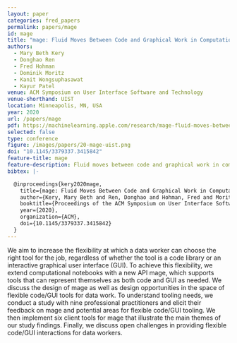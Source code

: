 ```yaml
---
layout: paper
categories: fred_papers
permalink: papers/mage
id: mage
title: "mage: Fluid Moves Between Code and Graphical Work in Computational Notebooks"
authors: 
  - Mary Beth Kery
  - Donghao Ren
  - Fred Hohman
  - Dominik Moritz
  - Kanit Wongsuphasawat
  - Kayur Patel
venue: ACM Symposium on User Interface Software and Technology
venue-shorthand: UIST
location: Minneapolis, MN, USA
year: 2020
url: /papers/mage
pdf: https://machinelearning.apple.com/research/mage-fluid-moves-between-code
selected: false
type: conference
figure: /images/papers/20-mage-uist.png
doi: "10.1145/3379337.3415842"
feature-title: mage
feature-description: Fluid moves between code and graphical work in computational notebooks
bibtex: |-

  @inproceedings{kery2020mage,
    title={mage: Fluid Moves Between Code and Graphical Work in Computational Notebooks},
    author={Kery, Mary Beth and Ren, Donghao and Hohman, Fred and Moritz, Dominik and Wongsuphasawat, Kanit and Patel, Kayur},
    booktitle={Proceedings of the ACM Symposium on User Interface Software and Technology},
    year={2020},
    organization={ACM},
    doi={10.1145/3379337.3415842}
  }
---
```


We aim to increase the flexibility at which a data worker can choose the right tool for the job, regardless of whether the tool is a code library or an interactive graphical user interface (GUI).
To achieve this flexibility, we extend computational notebooks with a new API mage, which supports tools that can represent themselves as both code and GUI as needed.
We discuss the design of mage as well as design opportunities in the space of flexible code/GUI tools for data work.
To understand tooling needs, we conduct a study with nine professional practitioners and elicit their feedback on mage and potential areas for flexible code/GUI tooling.
We then implement six client tools for mage that illustrate the main themes of our study findings.
Finally, we discuss open challenges in providing flexible code/GUI interactions for data workers.
